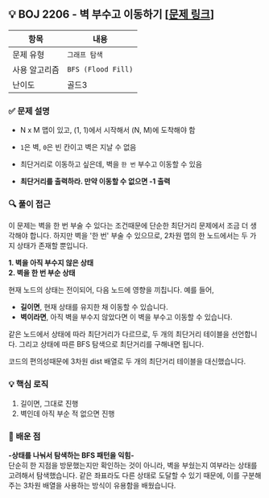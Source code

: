 ## 💡 BOJ 2206 - 벽 부수고 이동하기 [[문제 링크](https://www.acmicpc.net/problem/2206)]

| 항목 | 내용 |
|------|------|
| 문제 유형 | `그래프 탐색` |
| 사용 알고리즘 | `BFS (Flood Fill)` |
| 난이도 | 골드3 |

### ✅ 문제 설명
- N x M 맵이 있고, (1, 1)에서 시작해서 (N, M)에 도착해야 함

- `1`은 벽, `0`은 빈 칸이고 벽은 지날 수 없음

- 최단거리로 이동하고 싶은데, 벽을 `한 번` 부수고 이동할 수 있음

- **최단거리를 출력하라. 만약 이동할 수 없으면 -1 출력**

### 🔍 풀이 접근
이 문제는 벽을 한 번 부술 수 있다는 조건때문에 단순한 최단거리 문제에서 조금 더 생각해야 합니다. 하지만 벽을 '한 번' 부술 수 있으므로, 2차원 맵의 한 노드에서는 두 가지 상태가 존재할 뿐입니다. 

**1. 벽을 아직 부수지 않은 상태**  
**2. 벽을 한 번 부순 상태**

현재 노드의 상태는 전이되어, 다음 노드에 영향을 끼칩니다. 예를 들어,

- **길이면**, 현재 상태를 유지한 채 이동할 수 있습니다.
- **벽이라면**, 아직 벽을 부수지 않았다면 이 벽을 부수고 이동할 수 있습니다.

같은 노드에서 상태에 따라 최단거리가 다르므로, 두 개의 최단거리 테이블을 선언합니다. 그리고 상태에 따른 BFS 탐색으로 최단거리를 구해내면 됩니다. 

코드의 편의성때문에 3차원 dist 배열로 두 개의 최단거리 테이블을 대신했습니다.

### 💡 핵심 로직
1. 길이면, 그대로 진행
2. 벽인데 아직 부순 적 없으면 진행

### 📌 배운 점
**-상태를 나눠서 탐색하는 BFS 패턴을 익힘-**  
단순히 한 지점을 방문했는지만 확인하는 것이 아니라, 벽을 부쉈는지 여부라는 상태를 고려해서 탐색했습니다. 같은 좌표라도 다른 상태로 도달할 수 있기 때문에, 이를 구분해주는 3차원 배열을 사용하는 방식이 유용함을 배웠습니다.